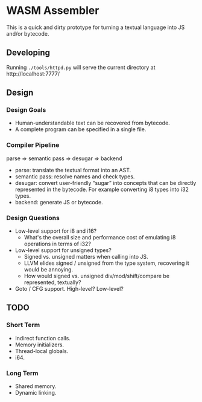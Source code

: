 # WASM Assembler

This is a quick and dirty prototype for turning a textual language into JS and/or bytecode.

## Developing

Running `./tools/httpd.py` will serve the current directory at http://localhost:7777/

## Design

### Design Goals

* Human-understandable text can be recovered from bytecode.
* A complete program can be specified in a single file.

### Compiler Pipeline

parse => semantic pass => desugar => backend

* parse: translate the textual format into an AST.
* semantic pass: resolve names and check types.
* desugar: convert user-friendly “sugar” into concepts that can be directly represented in the bytecode.  For example converting i8 types into i32 types.
* backend: generate JS or bytecode.

### Design Questions

* Low-level support for i8 and i16?
  * What's the overall size and performance cost of emulating i8 operations in terms of i32?
* Low-level support for unsigned types?
  * Signed vs. unsigned matters when calling into JS.
  * LLVM elides signed / unsigned from the type system, recovering it would be annoying.
  * How would signed vs. unsigned div/mod/shift/compare be represented, textually?
* Goto / CFG support.  High-level?  Low-level?

## TODO

### Short Term

* Indirect function calls.
* Memory initializers.
* Thread-local globals.
* i64.

### Long Term

* Shared memory.
* Dynamic linking.
